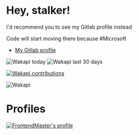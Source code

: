 # Hey, stalker!

I'd recommend you to see my Gitlab profile instead

Code will start moving there because #Microsoft

- [My Gitlab profile](https://gitlab.com/FMGordillo)

![Wakapi today](https://wakapi.facundogordillo.com/api/badge/fmgordillo/interval:today?label=Today) ![Wakapi last 30 days](https://wakapi.facundogordillo.com/api/badge/fmgordillo/interval:30%20days?label=Last%2030%20days)

[![Wakapi contributions](https://wakapi.facundogordillo.com/api/activity/chart/fmgordillo.svg)](https://wakapi.facundogordillo.com)

![Wakapi](https://github-readme-stats.vercel.app/api/wakatime?username=fmgordillo&api_domain=wakapi.facundogordillo.com&bg_color=1e1e2e&border_color=1e1e2e&title_color=cdd6f4&icon_color=2F855A&text_color=cdd6f4&custom_title=Wakapi%20Week%20Stats&layout=compact)

# Profiles

[![FrontendMaster's profile](https://images.opencollective.com/frontendmasters/0b9cda4/logo/256.png?height=64)](https://frontendmasters.com/u/fmgordillo/)
